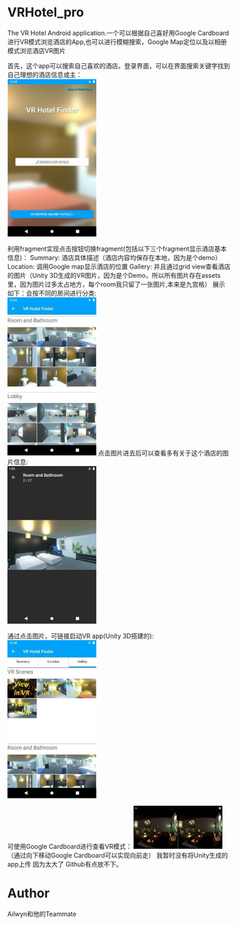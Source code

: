 # VRHotel_pro

The VR Hotel Android application.一个可以根据自己喜好用Google Cardboard进行VR模式浏览酒店的App,也可以进行模糊搜索，Google Map定位以及以相册模式浏览酒店VR图片

首先，这个app可以搜索自己喜欢的酒店。登录界面，可以在界面搜索关键字找到自己理想的酒店信息或主：  
<img width="200" src="https://github.com/Skandinaviske/VRHotel_pro/blob/master/IMG/1.png"/>

利用fragment实现点击按钮切换fragment(包括以下三个fragment显示酒店基本信息)：
Summary: 酒店具体描述（酒店内容均保存在本地，因为是个demo）
Location: 调用Google map显示酒店的位置
Gallery: 并且通过grid view查看酒店的图片（Unity 3D生成的VR图片，因为是个Demo，所以所有图片存在assets里，因为图片过多太占地方，每个room我只留了一张图片,本来是九宫格）
展示如下：会按不同的房间进行分类:  
<img width="200" src="https://github.com/Skandinaviske/VRHotel_pro/blob/master/IMG/3.jpg"/>
点击图片进去后可以查看多有关于这个酒店的图片信息:  
<img width="200" src="https://github.com/Skandinaviske/VRHotel_pro/blob/master/IMG/2.jpg"/>

通过点击图片，可链接启动VR app(Unity 3D搭建的):  
<img width="200" src="https://github.com/Skandinaviske/VRHotel_pro/blob/master/IMG/4.jpg"/>

可使用Google Cardboard进行查看VR模式： 
<img width="200" src="https://github.com/Skandinaviske/VRHotel_pro/blob/master/IMG/5.jpg"/>
（通过向下移动Google Cardboard可以实现向前走）
我暂时没有将Unity生成的app上传 因为太大了 Github有点放不下。


# Author
Ailwyn和他的Teammate
